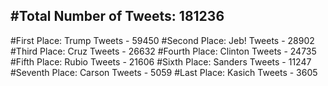 #Total Number of Tweets: 181236 
---
#First Place: Trump Tweets - 59450
#Second Place: Jeb! Tweets - 28902
#Third Place: Cruz Tweets - 26632
#Fourth Place: Clinton Tweets - 24735
#Fifth Place: Rubio Tweets - 21606
#Sixth Place: Sanders Tweets - 11247
#Seventh Place: Carson Tweets - 5059
#Last Place: Kasich Tweets - 3605
